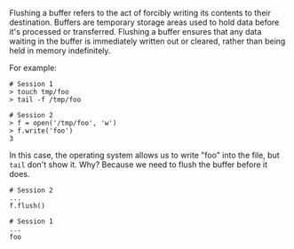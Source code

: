 Flushing a buffer refers to the act of forcibly writing its contents to their destination. Buffers are temporary storage areas used to hold data before it's processed or transferred. Flushing a buffer ensures that any data waiting in the buffer is immediately written out or cleared, rather than being held in memory indefinitely. 

For example:

```
# Session 1
> touch tmp/foo
> tail -f /tmp/foo
```

```
# Session 2
> f = open('/tmp/foo', 'w')
> f.write('foo')
3
```

In this case, the operating system allows us to write "foo" into the file, but `tail` don't show it. Why? Because we need to flush the buffer before it does. 

```
# Session 2
...
f.flush()
```

```
# Session 1
...
foo
```

